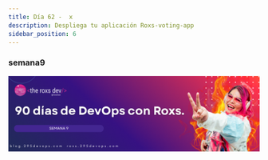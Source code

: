 ```yaml
---
title: Día 62 -  x
description: Despliega tu aplicación Roxs-voting-app
sidebar_position: 6
---
```


### semana9
![](../../static/images/banner/9.png)